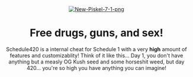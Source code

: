 <div align="center">
<a href="https://imgbb.com/"><img src="https://i.ibb.co/8DywBg70/New-Piskel-7-1-png.png" alt="New-Piskel-7-1-png" border="0"></a>


  <h1 align="center">Free drugs, guns, and sex!</h1>

  <p align="center">
    Schedule420 is a internal cheat for Schedule 1 with a very <b>high</b> amount of features and customizablity! Think of it like this... Day 1, you don't have anything but a measly OG Kush seed and some horseshit weed, but day 420... you're so high you have anything you can imagine!
  </p>
</div>
